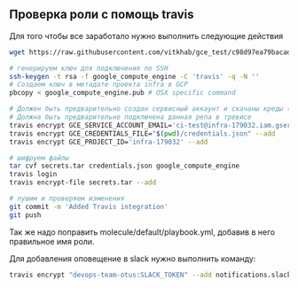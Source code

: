 ## Проверка роли с помощь travis

Для того чтобы все заработало нужно выполнить следующие действия

```bash
wget https://raw.githubusercontent.com/vitkhab/gce_test/c98d97ea79bacad23fd26106b52dee0d21144944/.travis.yml

# генерируем ключ для подключения по SSH
ssh-keygen -t rsa -f google_compute_engine -C 'travis' -q -N ''
# Создаем ключ в метадате проекта infra в GCP
pbcopy < google_compute_engine.pub # OSX specific command

# Должен быть предварительно создан сервисный аккаунт и скачаны креды (credentials.json)
# Должна быть предварительно подключена данная репа в тревисе
travis encrypt GCE_SERVICE_ACCOUNT_EMAIL='ci-test@infra-179032.iam.gserviceaccount.com' --add
travis encrypt GCE_CREDENTIALS_FILE="$(pwd)/credentials.json" --add
travis encrypt GCE_PROJECT_ID='infra-179032' --add

# шифруем файлы
tar cvf secrets.tar credentials.json google_compute_engine
travis login
travis encrypt-file secrets.tar --add

# пушим и проверяем изменения
git commit -m 'Added Travis integration'
git push
```

Так же надо поправить molecule/default/playbook.yml, добавив в него правильное имя роли.

Для добавления оповещение в slack нужно выполнить команду:

```bash
travis encrypt "devops-team-otus:SLACK_TOKEN" --add notifications.slack -r GITHUB_ORG/GITHUB_REPO
```
